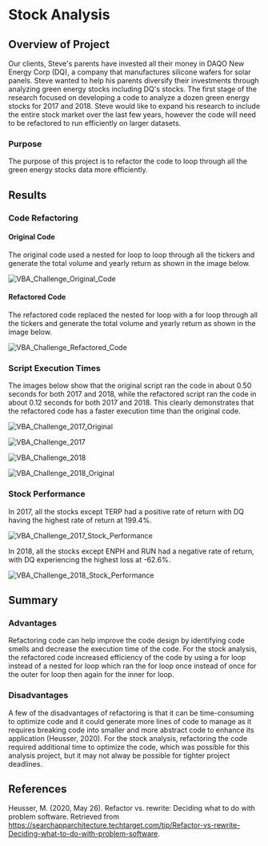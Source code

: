 # Stock Analysis 
## Overview of Project
Our clients, Steve's parents have invested all their money in DAQO New Energy Corp (DQ), a company that manufactures silicone wafers for solar panels. Steve wanted to help his parents diversify their investments through analyzing green energy stocks including DQ's stocks. The first stage of the research focused on developing a code to analyze a dozen green energy stocks for 2017 and 2018. Steve would like to expand his research to include the entire stock market over the last few years, however the code will need to be refactored to run efficiently on larger datasets. 

### Purpose
The purpose of this project is to refactor the code to loop through all the green energy stocks data more efficiently. 

## Results

### Code Refactoring

#### Original Code
The original code used a nested for loop to loop through all the tickers and generate the total volume and yearly return as shown in the image below. 


![VBA_Challenge_Original_Code](https://user-images.githubusercontent.com/78664640/111036535-a691e880-83ed-11eb-8cd0-536f9fe8c23e.png)

#### Refactored Code
The refactored code replaced the nested for loop with a for loop through all the tickers and generate the total volume and yearly return as shown in the image below.


![VBA_Challenge_Refactored_Code](https://user-images.githubusercontent.com/78664640/111036553-b6113180-83ed-11eb-91f0-f79ec961d6ac.png)

### Script Execution Times

The images below show that the original script ran the code in about 0.50 seconds for both 2017 and 2018, while the refactored script ran the code in about 0.12 seconds for both 2017 and 2018. This clearly demonstrates that the refactored code has a faster execution time than the original code.

![VBA_Challenge_2017_Original](https://user-images.githubusercontent.com/78664640/111036726-af36ee80-83ee-11eb-9739-e3f4ba13e0d1.png)

![VBA_Challenge_2017](https://user-images.githubusercontent.com/78664640/111036766-e2797d80-83ee-11eb-8fd1-5bb3ee23fbbc.png)

![VBA_Challenge_2018](https://user-images.githubusercontent.com/78664640/111036793-1a80c080-83ef-11eb-9a42-6dcd7726d5cf.png)

![VBA_Challenge_2018_Original](https://user-images.githubusercontent.com/78664640/111036776-f624e400-83ee-11eb-96d0-3f184d5e8bc0.png)

### Stock Performance
In 2017, all the stocks except TERP had a positive rate of return with DQ having the highest rate of return at 199.4%. 

![VBA_Challenge_2017_Stock_Performance](https://user-images.githubusercontent.com/78664640/111036854-66336a00-83ef-11eb-8f95-1b388bb79d9f.png)

In 2018, all the stocks except ENPH and RUN had a negative rate of return, with DQ experiencing the highest loss at -62.6%. 

![VBA_Challenge_2018_Stock_Performance](https://user-images.githubusercontent.com/78664640/111036860-6e8ba500-83ef-11eb-91cb-543b627a63b7.png)

## Summary 

### Advantages

Refactoring code can help improve the code design by identifying code smells and decrease the execution time of the code. For the stock analysis, the refactored code increased efficiency of the code by using a for loop instead of a nested for loop which ran the for loop once instead of once for the outer for loop then again for the inner for loop.

### Disadvantages

A few of the disadvantages of refactoring is that it can be time-consuming to optimize code and it could generate more lines of code to manage as it requires breaking code into smaller and more abstract code to enhance its application (Heusser, 2020). For the stock analysis, refactoring the code required additional time to optimize the code, which was possible for this analysis project, but it may not alway be possible for tighter project deadlines.  

## References

Heusser, M. (2020, May 26). Refactor vs. rewrite: Deciding what to do with problem software. Retrieved from https://searchapparchitecture.techtarget.com/tip/Refactor-vs-rewrite-Deciding-what-to-do-with-problem-software.





